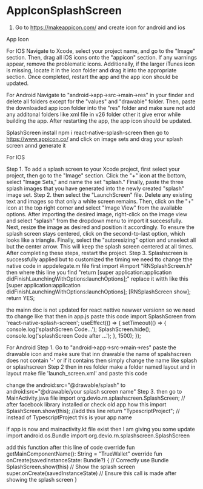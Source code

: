 # AppIconSplashScreen

1. Go to https://makeappicon.com/ and create icon for android and ios

App Icon

For IOS
Navigate to Xcode, select your project name, and go to the "Image" section. Then, drag all iOS icons onto the "appicon" section. If any warnings appear, remove the problematic icons. Additionally, if the larger iTunes icon is missing, locate it in the icon folder and drag it into the appropriate section. Once completed, restart the app and the app icon should be updated.

For Android
Navigate to "android->app->src->main->res" in your finder and delete all folders except for the "values" and "drawable" folder. Then, paste the downloaded app icon folder into the "res" folder and make sure not add any additonal folders like xml file in v26 folder other it give error while building the app. After restarting the app, the app icon should be updated.

SplashScreen
install
npm i react-native-splash-screen
then go to https://www.appicon.co/ and click on image sets and drag your splash screen annd generate it 

For IOS

Step 1.
To add a splash screen to your Xcode project, first select your project, then go to the "Image" section. Click the "+" icon at the bottom, select "Image Sets," and name the set "splash." Finally, paste the three splash images that you have generated into the newly created "splash" image set.
Step 2.
then select the "LaunchScreen" file. Delete any existing text and images so that only a white screen remains. Then, click on the "+" icon at the top right corner and select "Image View" from the available options. After importing the desired image, right-click on the image view and select "splash" from the dropdown menu to import it successfully. Next, resize the image as desired and position it accordingly. To ensure the splash screen stays centered, click on the second-to-last option, which looks like a triangle. Finally, select the "autoresizing" option and unselect all but the center arrow. This will keep the splash screen centered at all times. After completing these steps, restart the project.
Step 3.
Splashscreen is successfully applied but to customized the timing we need tto change tthe native code in appdelegate.m file
first import #import "RNSplashScreen.h"  then where this line you find 
"return [super application:application didFinishLaunchingWithOptions:launchOptions];"
replace it witth like this
  [super application:application didFinishLaunchingWithOptions:launchOptions];
    [RNSplashScreen show]; 
  return YES;
  
  the mainn doc is not updated for react nattive newwer versionn so we need tto change like that 
  then in app.js paste this code 
  import SplashScreen from 'react-native-splash-screen';
  useEffect(() => {
    setTimeout(() => {
      console.log('splashScreen Code...');
      SplashScreen.hide();
      console.log('splashScreen Code after ...');
    }, 1500);
  });

For Android
Step 1.
Go to "android->app->src->main->res" paste the drawable icon and make sure that inn drawable the name of spalshscreen does not contain '-' or if it contains then simply change the name like splash or splashscreen
Step 2
then in res folder make a folder named layout and in layout make file 'launch_screen.xml' and paste this code 
<?xml version="1.0" encoding="utf-8"?>
<RelativeLayout xmlns:android="http://schemas.android.com/apk/res/android"
    android:orientation="vertical" android:layout_width="match_parent"
    android:layout_height="match_parent">
    <ImageView android:layout_width="match_parent" android:layout_height="match_parent" android:src="@drawable/splash" android:scaleType="centerCrop" />
</RelativeLayout>
change the android:src="@drawable/splash" to android:src="@drawable/your splash screen name"
Step 3.
then go to MainActivity.java file 
import org.devio.rn.splashscreen.SplashScreen; // after facebook library installed or check old app how this import
  SplashScreen.show(this); //add this line
    return "TypescriptProject"; // instead of TypescriptProject this is your app name

if app is now and mainactivity.kt file exist then I am giving you some update
import android.os.Bundle 
import org.devio.rn.splashscreen.SplashScreen 

add this function after this line of code override fun getMainComponentName(): String = "TrueWallet"
override fun onCreate(savedInstanceState: Bundle?) {  // Correctly use Bundle
        SplashScreen.show(this)  // Show the splash screen
        super.onCreate(savedInstanceState)  // Ensure this call is made after showing the splash screen
    }
